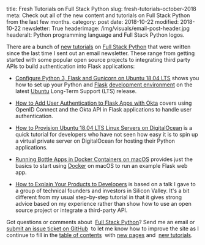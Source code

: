 title: Fresh Tutorials on Full Stack Python
slug: fresh-tutorials-october-2018
meta: Check out all of the new content and tutorials on Full Stack Python from the last few months.
category: post
date: 2018-10-22
modified: 2018-10-22
newsletter: True
headerimage: /img/visuals/email-post-header.jpg
headeralt: Python programming language and Full Stack Python logos.


There are a bunch of 
[new tutorials](https://www.fullstackpython.com/blog.html)
on [Full Stack Python](https://www.fullstackpython.com/) that were written
since the last time I sent out an email newsletter. These range from getting 
started with some popular open source projects to integrating third party 
APIs to build authentication into Flask applications:

* [Configure Python 3, Flask and Gunicorn on Ubuntu 18.04 LTS](https://www.fullstackpython.com/blog/python-3-flask-gunicorn-ubuntu-1804-bionic-beaver.html)
  shows you how to set up your Python and 
  [Flask](https://www.fullstackpython.com/flask.html) 
  [development environment](https://www.fullstackpython.com/development-environments.html)
  on the latest [Ubuntu](https://www.fullstackpython.com/ubuntu.html)
  Long-Term Support (LTS) release.

* [How to Add User Authentication to Flask Apps with Okta](https://www.fullstackpython.com/blog/add-user-authentication-flask-apps-okta.html)
  covers using OpenID Connect and the Okta API in Flask applications
  to handle user authentication.

* [How to Provision Ubuntu 18.04 LTS Linux Servers on DigitalOcean](https://www.fullstackpython.com/blog/provision-ubuntu-1804-linux-servers-digitalocean.html)
  is a quick tutorial for developers who have not seen how easy it is
  to spin up a virtual private server on DigitalOcean for hosting
  their Python applications.

* [Running Bottle Apps in Docker Containers on macOS](https://www.fullstackpython.com/blog/first-steps-bottle-web-apps-docker-containers.html)
  provides just the basics to start using 
  [Docker](https://www.fullstackpython.com/docker.html) on macOS
  to run an example Flask web app.

* [How to Explain Your Products to Developers](https://www.fullstackpython.com/blog/explain-products-developers.html)
  is based on a talk I gave to a group of technical founders and investors
  in Silicon Valley. It's a bit different from my usual step-by-step 
  tutorial in that it gives strong advice based on my experience rather
  than show how to use an open source project or integrate a third-party
  API.


Got questions or comments about 
[Full Stack Python](https://www.fullstackpython.com/)? Send me an email or 
[submit an issue ticket on GitHub](https://github.com/mattmakai/fullstackpython.com/issues) 
to let me know how to improve the site as I continue to fill in the 
[table of contents](https://www.fullstackpython.com/table-of-contents.html) 
with [new pages](https://www.fullstackpython.com/change-log.html) and 
[new tutorials](https://www.fullstackpython.com/blog.html).
